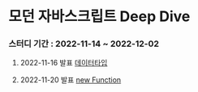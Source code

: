 # 모던 자바스크립트 Deep Dive

### 스터디 기간 : 2022-11-14 ~ 2022-12-02

1. 2022-11-16 발표
[데이터타입](https://boundless-kitchen-cf5.notion.site/01-a2053bf1c82a466f84bdd63b36c70693)

2. 2022-11-20 발표
[new Function](https://www.notion.so/new-Function-b696de053f284537aaf04d094d33b8cc)
